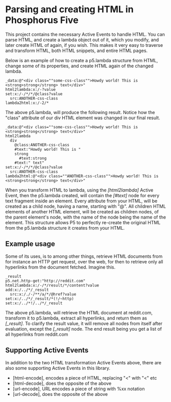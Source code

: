 Parsing and creating HTML in Phosphorus Five
===============

This project contains the necessary Active Events to handle HTML. You can parse HTML, and create a lambda object out of it, which you modify,
and later create HTML of again, if you wish. This makes it very easy to traverse and transform HTML, both HTML snippets, and entire HTML pages.

Below is an example of how to create a p5.lambda structure from HTML, change some of its properties, and create HTML again of the changed lambda.

```
_data:@"<div class=""some-css-class"">Howdy world! This is <strong>strong</strong> text</div>"
html2lambda:x:/-?value
set:x:/-/*/*/@class?value
  src:ANOTHER-css-class
lambda2html:x:/-2/*
```

The above p5.lambda, will produce the following result. Notice how the "class" attribute of our div HTML element was changed in our final result.

```
_data:@"<div class=""some-css-class"">Howdy world! This is <strong>strong</strong> text</div>"
html2lambda
  div
    @class:ANOTHER-css-class
    #text:"Howdy world! This is "
    strong
      #text:strong
    #text:" text"
set:x:/-/*/*/@class?value
  src:ANOTHER-css-class
lambda2html:@"<div class=""ANOTHER-css-class"">Howdy world! This is <strong>strong</strong> text</div>"
```

When you transform HTML to lambda, using the *[html2lambda]* Active Event, then the p5.lambda created, will contain the *[#text]* node for every
text fragment inside an element. Every attribute from your HTML, will be created as a child node, having a name, starting with "@". All children HTML
elements of another HTML element, will be created as children nodes, of the parent element's node, with the name of the node being the name of the element.
This structure allows P5 to perfectly re-create the original HTML from the p5.lambda structure it creates from your HTML.

## Example usage

Some of its uses, is to among other things, retrieve HTML documents from for instance an HTTP get request, over the web, for then to retrieve only all
hyperlinks from the document fetched. Imagine this.

```
_result
p5.net.http-get:"http://reddit.com"
html2lambda:x:/-/*/result/*/content?value
add:x:/../*/_result
  src:x:/./-/**/a/*/@href?value
set:x:/../*/_result/*(!/~http)
set:x:/../*!/../*/_result
```

The above p5.lambda, will retrieve the HTML document at reddit.com, transform it to p5.lambda, extract all hyperlinks, and return them as *[_result]*. 
To clarify the result value, it will remove all nodes from itself after evaluation, except the *[_result]* node. The end result being you get a list of 
all hyperlinks from reddit.com

## Supporting Active Events

In addition to the two HTML transformation Active Events above, there are also some supporting Active Events in this library.

* [html-encode], encodes a piece of HTML, replacing "<" with "&lt;" etc
* [html-decode], does the opposite of the above
* [url-encode], URL encodes a piece of string with %xx notation
* [url-decode], does the opposite of the above


